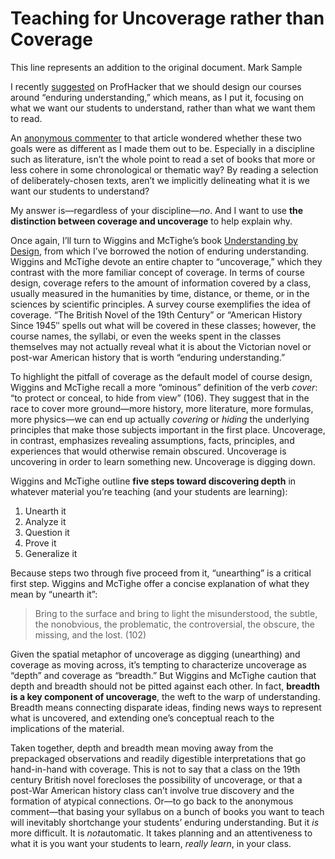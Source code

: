 Teaching for Uncoverage rather than Coverage 
============================================

This line represents an addition to the original document.
Mark Sample

I recently
[suggested](http://chronicle.com/blogs/profhacker/teaching-for-enduring-understanding/35243)
on ProfHacker that we should design our courses around “enduring
understanding,” which means, as I put it, focusing on what we want our
students to understand, rather than what we want them to read.

An [anonymous
commenter](http://chronicle.com/blogs/profhacker/teaching-for-enduring-understanding/35243#comment-283598126)
to that article wondered whether these two goals were as different as I
made them out to be. Especially in a discipline such as literature,
isn’t the whole point to read a set of books that more or less cohere in
some chronological or thematic way? By reading a selection of
deliberately-chosen texts, aren’t we implicitly delineating what it is
we want our students to understand?

My answer is—regardless of your discipline—*no*. And I want to use **the
distinction between coverage and uncoverage** to help explain why.

Once again, I’ll turn to Wiggins and McTighe’s book [Understanding by
Design](http://www.amazon.com/gp/product/0131950843/ref=as_li_ss_tl?ie=UTF8&tag=sampreal-20&linkCode=as2&camp=217145&creative=399349&creativeASIN=0131950843),
from which I’ve borrowed the notion of enduring understanding. Wiggins
and McTighe devote an entire chapter to “uncoverage,” which they
contrast with the more familiar concept of coverage. In terms of course
design, coverage refers to the amount of information covered by a class,
usually measured in the humanities by time, distance, or theme, or in
the sciences by scientific principles. A survey course exemplifies the
idea of coverage. “The British Novel of the 19th Century” or “American
History Since 1945″ spells out what will be covered in these classes;
however, the course names, the syllabi, or even the weeks spent in the
classes themselves may not actually reveal what it is about the
Victorian novel or post-war American history that is worth “enduring
understanding.”

To highlight the pitfall of coverage as the default model of course
design, Wiggins and McTighe recall a more “ominous” definition of the
verb *cover*: “to protect or conceal, to hide from view” (106). They
suggest that in the race to cover more ground—more history, more
literature, more formulas, more physics—we can end up actually
*covering* or *hiding* the underlying principles that make those
subjects important in the first place. Uncoverage, in contrast,
emphasizes revealing assumptions, facts, principles, and experiences
that would otherwise remain obscured. Uncoverage is uncovering in order
to learn something new. Uncoverage is digging down.

Wiggins and McTighe outline **five steps toward discovering depth** in
whatever material you’re teaching (and your students are learning):

1.  Unearth it
2.  Analyze it
3.  Question it
4.  Prove it
5.  Generalize it

Because steps two through five proceed from it, “unearthing” is a
critical first step. Wiggins and McTighe offer a concise explanation of
what they mean by “unearth it”:

> Bring to the surface and bring to light the misunderstood, the subtle,
> the nonobvious, the problematic, the controversial, the obscure, the
> missing, and the lost. (102)

Given the spatial metaphor of uncoverage as digging (unearthing) and
coverage as moving across, it’s tempting to characterize uncoverage as
“depth” and coverage as “breadth.” But Wiggins and McTighe caution that
depth and breadth should not be pitted against each other. In fact,
**breadth is a key component of uncoverage**, the weft to the warp of
understanding. Breadth means connecting disparate ideas, finding news
ways to represent what is uncovered, and extending one’s conceptual
reach to the implications of the material.

Taken together, depth and breadth mean moving away from the prepackaged
observations and readily digestible interpretations that go hand-in-hand
with coverage. This is not to say that a class on the 19th century
British novel forecloses the possibility of uncoverage, or that a
post-War American history class can’t involve true discovery and the
formation of atypical connections. Or—to go back to the anonymous
comment—that basing your syllabus on a bunch of books you want to teach
will inevitably shortchange your students’ enduring understanding. But
it *is* more difficult. It is *not*automatic. It takes planning and an
attentiveness to what it is you want your students to learn, *really
learn*, in your class.
